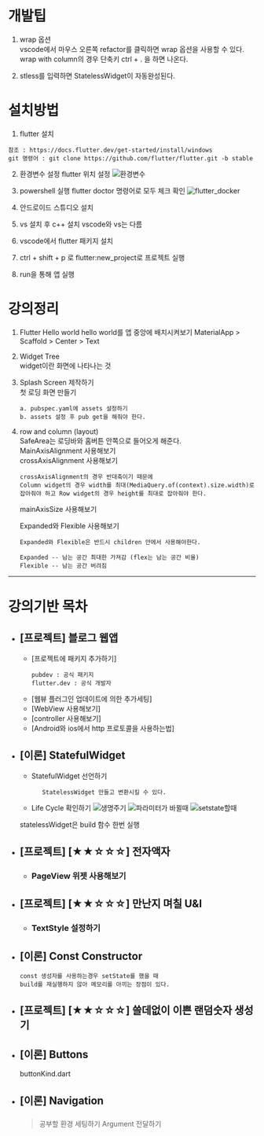 # 개발팁

1. wrap 옵션  
   vscode에서 마우스 오른쪽 refactor를 클릭하면 wrap 옵션을 사용할 수 있다.  
   wrap with column의 경우 단축키 ctrl + . 을 하면 나온다.

2. stless를 입력하면 StatelessWidget이 자동완성된다.

# 설치방법

1. flutter 설치

```
참조 : https://docs.flutter.dev/get-started/install/windows
git 명령어 : git clone https://github.com/flutter/flutter.git -b stable
```

2. 환경변수 설정
   flutter 위치 설정
   ![환경변수](https://user-images.githubusercontent.com/23464811/210232033-e08d82b5-05ec-4201-9b4e-9d947bcf13e8.png)

3. powershell 실행
   flutter doctor 명령어로 모두 체크 확인
   ![flutter_docker](https://user-images.githubusercontent.com/23464811/210232386-b1d59461-fb33-41a8-bb00-8ef3a93a7abe.png)

4. 안드로이드 스튜디오 설치

5. vs 설치 후 c++ 설치
   vscode와 vs는 다름

6. vscode에서 flutter 패키지 설치

7. ctrl + shift + p 로 flutter:new_project로 프로젝트 실행

8. run을 통해 앱 실행

# 강의정리

1. Flutter Hello world
   hello world를 앱 중앙에 배치시켜보기
   MaterialApp > Scaffold > Center > Text

2. Widget Tree  
   widget이란 화면에 나타나는 것

3. Splash Screen 제작하기  
   첫 로딩 화면 만들기

    ```
    a. pubspec.yaml에 assets 설정하기
    b. assets 설정 후 pub get을 해줘야 한다.
    ```

4. row and column (layout)  
   SafeArea는 로딩바와 홈버튼 안쪽으로 들어오게 해준다.  
   MainAxisAlignment 사용해보기  
   crossAxisAlignment 사용해보기

    ```
    crossAxisAlignment의 경우 반대축이기 때문에
    Column widget의 경우 width를 최대(MediaQuery.of(context).size.width)로 잡아줘야 하고 Row widget의 경우 height를 최대로 잡아줘야 한다.
    ```

    mainAxisSize 사용해보기

    Expanded와 Flexible 사용해보기

    ```
    Expanded와 Flexible은 반드시 children 안에서 사용해야한다.

    Expanded -- 남는 공간 최대한 가져감 (flex는 남는 공간 비율)
    Flexible -- 남는 공간 버려짐
    ```

---

# 강의기반 목차

-   ## [프로젝트] 블로그 웹앱

    -   [프로젝트에 패키지 추가하기]
        ```
        pubdev : 공식 패키지
        flutter.dev : 공식 개발자
        ```
    -   [웹뷰 플러그인 업데이트에 의한 추가세팅]
    -   [WebView 사용해보기]
    -   [controller 사용해보기]
    -   [Android와 ios에서 http 프로토콜을 사용하는법]

-   ## [이론] StatefulWidget

    -   StatefulWidget 선언하기
        ```stful 자동완성
           StatelessWidget 만들고 변환시킬 수 있다.
        ```
    -   Life Cycle 확인하기
        ![생명주기](https://user-images.githubusercontent.com/23464811/211132656-c37c1271-da10-4f27-ba48-4e599fb7c274.JPG)
        ![파라미터가 바뀔때](https://user-images.githubusercontent.com/23464811/211132663-fa485f19-53c8-45b2-be68-1c860b55f5f9.JPG)
        ![setstate할때](https://user-images.githubusercontent.com/23464811/211132668-2a86c776-e302-42f8-8062-e33d9f0b847f.JPG)

    statelessWidget은 build 함수 한번 실행

-   ## [프로젝트] [★★☆☆☆] 전자액자

    -   ### PageView 위젯 사용해보기

-   ## [프로젝트] [★★☆☆☆] 만난지 며칠 U&I

    -   ### TextStyle 설정하기

-   ## [이론] Const Constructor

    ```
    const 생성자를 사용하는경우 setState를 했을 때
    build를 재실행하지 않아 메모리를 아끼는 장점이 있다.
    ```

-   ## [프로젝트] [★★☆☆☆] 쓸데없이 이쁜 랜덤숫자 생성기

-   ## [이론] Buttons

    buttonKind.dart

-   ## [이론] Navigation

    > ###
    >
    > 공부할 환경 세팅하기
    > Argument 전달하기
